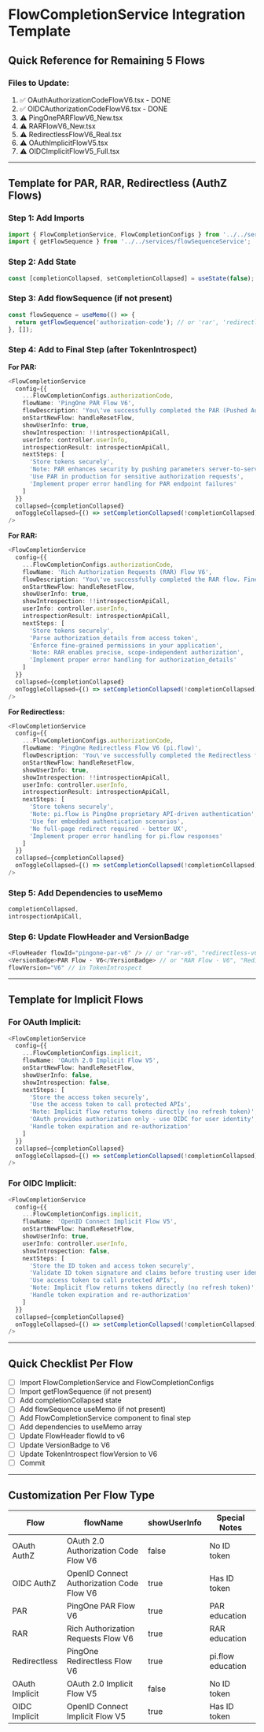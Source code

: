 # FlowCompletionService Integration Template

## Quick Reference for Remaining 5 Flows

### **Files to Update:**
1. ✅ OAuthAuthorizationCodeFlowV6.tsx - DONE
2. ✅ OIDCAuthorizationCodeFlowV6.tsx - DONE
3. ⚠️ PingOnePARFlowV6_New.tsx
4. ⚠️ RARFlowV6_New.tsx
5. ⚠️ RedirectlessFlowV6_Real.tsx
6. ⚠️ OAuthImplicitFlowV5.tsx
7. ⚠️ OIDCImplicitFlowV5_Full.tsx

---

## Template for PAR, RAR, Redirectless (AuthZ Flows)

### **Step 1: Add Imports**
```typescript
import { FlowCompletionService, FlowCompletionConfigs } from '../../services/flowCompletionService';
import { getFlowSequence } from '../../services/flowSequenceService';
```

### **Step 2: Add State**
```typescript
const [completionCollapsed, setCompletionCollapsed] = useState(false);
```

### **Step 3: Add flowSequence** (if not present)
```typescript
const flowSequence = useMemo(() => {
  return getFlowSequence('authorization-code'); // or 'rar', 'redirectless'
}, []);
```

### **Step 4: Add to Final Step (after TokenIntrospect)**

**For PAR:**
```typescript
<FlowCompletionService
  config={{
    ...FlowCompletionConfigs.authorizationCode,
    flowName: 'PingOne PAR Flow V6',
    flowDescription: 'You\'ve successfully completed the PAR (Pushed Authorization Requests) flow. Authorization request parameters were pushed via back-channel for enhanced security.',
    onStartNewFlow: handleResetFlow,
    showUserInfo: true,
    showIntrospection: !!introspectionApiCall,
    userInfo: controller.userInfo,
    introspectionResult: introspectionApiCall,
    nextSteps: [
      'Store tokens securely',
      'Note: PAR enhances security by pushing parameters server-to-server',
      'Use PAR in production for sensitive authorization requests',
      'Implement proper error handling for PAR endpoint failures'
    ]
  }}
  collapsed={completionCollapsed}
  onToggleCollapsed={() => setCompletionCollapsed(!completionCollapsed)}
/>
```

**For RAR:**
```typescript
<FlowCompletionService
  config={{
    ...FlowCompletionConfigs.authorizationCode,
    flowName: 'Rich Authorization Requests (RAR) Flow V6',
    flowDescription: 'You\'ve successfully completed the RAR flow. Fine-grained authorization details were requested and granted using structured JSON.',
    onStartNewFlow: handleResetFlow,
    showUserInfo: true,
    showIntrospection: !!introspectionApiCall,
    userInfo: controller.userInfo,
    introspectionResult: introspectionApiCall,
    nextSteps: [
      'Store tokens securely',
      'Parse authorization_details from access token',
      'Enforce fine-grained permissions in your application',
      'Note: RAR enables precise, scope-independent authorization',
      'Implement proper error handling for authorization_details'
    ]
  }}
  collapsed={completionCollapsed}
  onToggleCollapsed={() => setCompletionCollapsed(!completionCollapsed)}
/>
```

**For Redirectless:**
```typescript
<FlowCompletionService
  config={{
    ...FlowCompletionConfigs.authorizationCode,
    flowName: 'PingOne Redirectless Flow V6 (pi.flow)',
    flowDescription: 'You\'ve successfully completed the Redirectless flow using response_mode=pi.flow. Tokens were received via API without browser redirects.',
    onStartNewFlow: handleResetFlow,
    showUserInfo: true,
    showIntrospection: !!introspectionApiCall,
    userInfo: controller.userInfo,
    introspectionResult: introspectionApiCall,
    nextSteps: [
      'Store tokens securely',
      'Note: pi.flow is PingOne proprietary API-driven authentication',
      'Use for embedded authentication scenarios',
      'No full-page redirect required - better UX',
      'Implement proper error handling for pi.flow responses'
    ]
  }}
  collapsed={completionCollapsed}
  onToggleCollapsed={() => setCompletionCollapsed(!completionCollapsed)}
/>
```

### **Step 5: Add Dependencies to useMemo**
```typescript
completionCollapsed,
introspectionApiCall,
```

### **Step 6: Update FlowHeader and VersionBadge**
```typescript
<FlowHeader flowId="pingone-par-v6" /> // or "rar-v6", "redirectless-v6-real"
<VersionBadge>PAR Flow · V6</VersionBadge> // or "RAR Flow · V6", "Redirectless Flow · V6"
flowVersion="V6" // in TokenIntrospect
```

---

## Template for Implicit Flows

### **For OAuth Implicit:**
```typescript
<FlowCompletionService
  config={{
    ...FlowCompletionConfigs.implicit,
    flowName: 'OAuth 2.0 Implicit Flow V5',
    onStartNewFlow: handleResetFlow,
    showUserInfo: false,
    showIntrospection: false,
    nextSteps: [
      'Store the access token securely',
      'Use the access token to call protected APIs',
      'Note: Implicit flow returns tokens directly (no refresh token)',
      'OAuth provides authorization only - use OIDC for user identity',
      'Handle token expiration and re-authorization'
    ]
  }}
  collapsed={completionCollapsed}
  onToggleCollapsed={() => setCompletionCollapsed(!completionCollapsed)}
/>
```

### **For OIDC Implicit:**
```typescript
<FlowCompletionService
  config={{
    ...FlowCompletionConfigs.implicit,
    flowName: 'OpenID Connect Implicit Flow V5',
    onStartNewFlow: handleResetFlow,
    showUserInfo: true,
    userInfo: controller.userInfo,
    showIntrospection: false,
    nextSteps: [
      'Store the ID token and access token securely',
      'Validate ID token signature and claims before trusting user identity',
      'Use access token to call protected APIs',
      'Note: Implicit flow returns tokens directly (no refresh token)',
      'Handle token expiration and re-authorization'
    ]
  }}
  collapsed={completionCollapsed}
  onToggleCollapsed={() => setCompletionCollapsed(!completionCollapsed)}
/>
```

---

## Quick Checklist Per Flow

- [ ] Import FlowCompletionService and FlowCompletionConfigs
- [ ] Import getFlowSequence (if not present)
- [ ] Add completionCollapsed state
- [ ] Add flowSequence useMemo (if not present)
- [ ] Add FlowCompletionService component to final step
- [ ] Add dependencies to useMemo array
- [ ] Update FlowHeader flowId to v6
- [ ] Update VersionBadge to V6
- [ ] Update TokenIntrospect flowVersion to V6
- [ ] Commit

---

## Customization Per Flow Type

| Flow | flowName | showUserInfo | Special Notes |
|------|----------|--------------|---------------|
| OAuth AuthZ | OAuth 2.0 Authorization Code Flow V6 | false | No ID token |
| OIDC AuthZ | OpenID Connect Authorization Code Flow V6 | true | Has ID token |
| PAR | PingOne PAR Flow V6 | true | PAR education |
| RAR | Rich Authorization Requests Flow V6 | true | RAR education |
| Redirectless | PingOne Redirectless Flow V6 | true | pi.flow education |
| OAuth Implicit | OAuth 2.0 Implicit Flow V5 | false | No ID token |
| OIDC Implicit | OpenID Connect Implicit Flow V5 | true | Has ID token |

